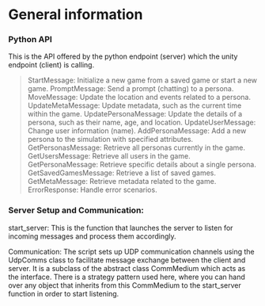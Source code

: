 # General information

### Python API
This is the API offered by the python endpoint (server) which the unity endpoint (client) is calling. 

>StartMessage: Initialize a new game from a saved game or start a new game.
>PromptMessage: Send a prompt (chatting) to a persona.
>MoveMessage: Update the location and events related to a persona.
>UpdateMetaMessage: Update metadata, such as the current time within the game.
>UpdatePersonaMessage: Update the details of a persona, such as their name, age, and location.
>UpdateUserMessage: Change user information (name).
>AddPersonaMessage: Add a new persona to the simulation with specified attributes.
>GetPersonasMessage: Retrieve all personas currently in the game.
>GetUsersMessage: Retrieve all users in the game.
>GetPersonaMessage: Retrieve specific details about a single persona.
>GetSavedGamesMessage: Retrieve a list of saved games.
>GetMetaMessage: Retrieve metadata related to the game.
>ErrorResponse: Handle error scenarios.

### Server Setup and Communication:

start_server: This is the function that launches the server to listen for incoming messages and process them accordingly.

Communication: The script sets up UDP communication channels using the UdpComms class to facilitate message exchange between the client and server. It is a subclass of the abstract class CommMedium which acts as the interface. There is a strategy pattern used here, where you can hand over any object that inherits from this CommMedium to the start_server function in order to start listening.   
